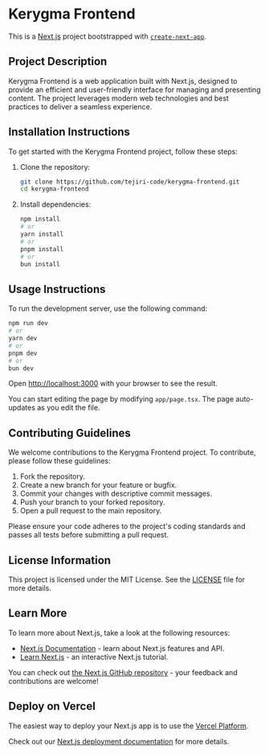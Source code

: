 
# Kerygma Frontend

This is a [Next.js](https://nextjs.org) project bootstrapped with [`create-next-app`](https://nextjs.org/docs/app/api-reference/cli/create-next-app).

## Project Description

Kerygma Frontend is a web application built with Next.js, designed to provide an efficient and user-friendly interface for managing and presenting content. The project leverages modern web technologies and best practices to deliver a seamless experience.

## Installation Instructions

To get started with the Kerygma Frontend project, follow these steps:

1. Clone the repository:
   ```bash
   git clone https://github.com/tejiri-code/kerygma-frontend.git
   cd kerygma-frontend
   ```

2. Install dependencies:
   ```bash
   npm install
   # or
   yarn install
   # or
   pnpm install
   # or
   bun install
   ```

## Usage Instructions

To run the development server, use the following command:

```bash
npm run dev
# or
yarn dev
# or
pnpm dev
# or
bun dev
```

Open [http://localhost:3000](http://localhost:3000) with your browser to see the result.

You can start editing the page by modifying `app/page.tsx`. The page auto-updates as you edit the file.

## Contributing Guidelines

We welcome contributions to the Kerygma Frontend project. To contribute, please follow these guidelines:

1. Fork the repository.
2. Create a new branch for your feature or bugfix.
3. Commit your changes with descriptive commit messages.
4. Push your branch to your forked repository.
5. Open a pull request to the main repository.

Please ensure your code adheres to the project's coding standards and passes all tests before submitting a pull request.

## License Information

This project is licensed under the MIT License. See the [LICENSE](./LICENSE) file for more details.

## Learn More

To learn more about Next.js, take a look at the following resources:

- [Next.js Documentation](https://nextjs.org/docs) - learn about Next.js features and API.
- [Learn Next.js](https://nextjs.org/learn) - an interactive Next.js tutorial.

You can check out [the Next.js GitHub repository](https://github.com/vercel/next.js) - your feedback and contributions are welcome!

## Deploy on Vercel

The easiest way to deploy your Next.js app is to use the [Vercel Platform](https://vercel.com/new?utm_medium=default-template&filter=next.js&utm_source=create-next-app&utm_campaign=create-next-app).

Check out our [Next.js deployment documentation](https://nextjs.org/docs/app/building-your-application/deploying) for more details.
